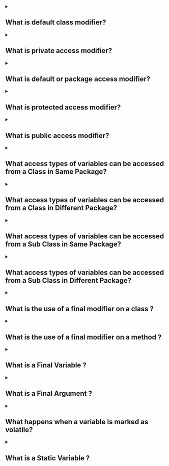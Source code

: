 <details><summary>
	
## What is default class modifier?
</summary>
In Java, the default class modifier, also known as package-private or default access, is a level of access control that is applied when no explicit access modifier is specified for a class, method, or field. It is denoted by the absence of the public, private, or protected keywords.

When a class member (class, method, or field) is declared with the default modifier, it is accessible only within the same package (i.e., the classes that belong to the same package). It is not accessible outside of the package, including subclasses in other packages.

Example

	package com.rithus.classmodifiers.defaultaccess.a;

	/* No public before class. So this class has default access*/
	class DefaultAccessClass {
	//Default access is also called package access
	}

	Another Class in Same Package: Has access to default class
	package com.rithus.classmodifiers.defaultaccess.a;

	public class AnotherClassInSamePackage {
			//DefaultAccessClass and AnotherClassInSamePackage
			//are in same package.
			//So, DefaultAccessClass is visible.
			//An instance of the class can be created.
			DefaultAccessClass defaultAccess;
	}

	Class in Different Package: NO access to default class
	package com.rithus.classmodifiers.defaultaccess.b;

	public class ClassInDifferentPackage {
			//Class DefaultAccessClass and Class ClassInDifferentPackage
			//are in different packages (*.a and *.b)
			//So, DefaultAccessClass is not visible to ClassInDifferentPackage
			//Below line of code will cause compilation error if uncommented
			//DefaultAccessClass defaultAccess; //COMPILE ERROR!!
	}

</details>
<details><summary>
	
## What is private access modifier?
</summary>
In Java, the private access modifier is one of the four access modifiers used to control the visibility and accessibility of class members, including variables, methods, and nested classes, within a class.

When a class member is declared as private, it is accessible only within the same class where it is defined. It is not visible or accessible from any other class, including subclasses and other classes in the same package.

	public class MyClass {
	    private int privateField;

	    private void privateMethod() {
		System.out.println("This is a private method.");
	    }

	    public void publicMethod() {
		privateField = 10;   // Accessible within the same class
		privateMethod();     // Accessible within the same class
	    }
	}

</details>
<details><summary>
	
## What is default or package access modifier?
</summary>
In Java, the default or package access modifier is a level of access control that is applied when no explicit access modifier is specified for a class, method, or field. It is denoted by the absence of the public, private, or protected keywords.

When a class member (class, method, or field) is declared with the default modifier, it is accessible within the same package (i.e., the classes that belong to the same package). It is not accessible outside of the package, including subclasses in other packages.

	package com.example;

	class MyClass {
	    void myMethod() {
		System.out.println("This method has default access.");
	    }
	}

	public class Main {
	    public static void main(String[] args) {
		MyClass myObject = new MyClass();
		myObject.myMethod();  // Accessible within the same package
	    }
	}

</details>
<details><summary>
	
## What is protected access modifier?
</summary>
In Java, the protected access modifier is one of the four access modifiers used to control the visibility and accessibility of class members, including variables, methods, and nested classes.

When a class member is declared as protected, it is accessible within the same package and can also be accessed by subclasses (whether they are in the same package or not) and non-subclasses outside the package.

	package com.example;

	public class Superclass {
	    protected int protectedField;

	    protected void protectedMethod() {
		System.out.println("This is a protected method.");
	    }
	}

	public class Subclass extends Superclass {
	    public void accessProtectedMember() {
		protectedField = 10;      // Accessible in subclass
		protectedMethod();        // Accessible in subclass
	    }
	}

	public class Main {
	    public static void main(String[] args) {
		Subclass subclassObject = new Subclass();
		subclassObject.accessProtectedMember();  // Accessible in subclass
	    }
	}

</details>
<details><summary>
	
## What is public access modifier?
</summary>
In Java, the public access modifier is one of the four access modifiers used to control the visibility and accessibility of class members, including variables, methods, and nested classes.

When a class member is declared as public, it is accessible from any other class, regardless of the package or subclass relationship. It provides the highest level of visibility and allows unrestricted access to the member.

The public access modifier is used when you want a class member to be accessible and visible from any part of the program. It is typically used for creating public APIs, exposing functionality to other classes, and facilitating easy integration with other modules or libraries.

	package com.example;

	public class MyClass {
	    public int publicField;

	    public void publicMethod() {
		System.out.println("This is a public method.");
	    }
	}

	public class Main {
	    public static void main(String[] args) {
		MyClass myObject = new MyClass();
		myObject.publicField = 10;      // Accessible from any class
		myObject.publicMethod();        // Accessible from any class
	    }
	}

</details>
<details><summary>
	
## What access types of variables can be accessed from a Class in Same Package?
</summary>
In Java, when a class is in the same package as another class, it has access to the following types of variables in the other class:

1. Public variables: Public variables can be accessed directly from any class, regardless of the package. Thus, a class in the same package can access public variables in another class.

2. Default (package-private) variables: Default variables are accessible within the same package but not outside of it. Therefore, a class in the same package can access the default variables in another class.

3. Protected variables: Protected variables are accessible within the same package as well as by subclasses, even if they are in a different package. However, if the class in the same package is not a subclass, it cannot access protected variables.

Look at the code below to understand what can be accessed and what cannot be.

	package com.rithus.membermodifiers.access;

	public class TestClassInSamePackage {
		public static void main(String[] args) {
				ExampleClass example = new ExampleClass();

				example.publicVariable = 5;
				example.publicMethod();

				//privateVariable is not visible
				//Below Line, uncommented, would give compiler error
				//example.privateVariable=5; //COMPILE ERROR
				//example.privateMethod();

				example.protectedVariable = 5;
				example.protectedMethod();

				example.defaultVariable = 5;
				example.defaultMethod();
		}
	}

</details>
<details><summary>
	
## What access types of variables can be accessed from a Class in Different Package?
</summary>	
In Java, when a class is in a different package than another class, it has access to the following types of variables in the other class:

1. Public variables: Public variables can be accessed directly from any class, regardless of the package. Therefore, a class in a different package can access public variables in another class.	
	
Look at the code below to understand what can be accessed and what cannot be.

	package com.rithus.membermodifiers.access.different;

	import com.rithus.membermodifiers.access.ExampleClass;

	public class TestClassInDifferentPackage {
			public static void main(String[] args) {
					ExampleClass example = new ExampleClass();

					example.publicVariable = 5;
					example.publicMethod();

					//privateVariable,privateMethod are not visible
					//Below Lines, uncommented, would give compiler error
					//example.privateVariable=5; //COMPILE ERROR
					//example.privateMethod();//COMPILE ERROR

					//protectedVariable,protectedMethod are not visible
					//Below Lines, uncommented, would give compiler error
					//example.protectedVariable = 5; //COMPILE ERROR
					//example.protectedMethod();//COMPILE ERROR

					//defaultVariable,defaultMethod are not visible
					//Below Lines, uncommented, would give compiler error
					//example.defaultVariable = 5;//COMPILE ERROR
					//example.defaultMethod();//COMPILE ERROR
			}
	}	
	
</details>
<details><summary>
	
## What access types of variables can be accessed from a Sub Class in Same Package?
</summary>	
In Java, when a subclass is in the same package as its superclass, it has access to the following types of variables in the superclass:

1. Public variables: Public variables can be accessed directly from any class, including subclasses. Therefore, a subclass in the same package can access public variables in its superclass.

2. Protected variables: Protected variables are accessible within the same package as well as by subclasses, even if they are in a different package. Therefore, a subclass in the same package can access protected variables in its superclass.

3. Default (package-private) variables: Default variables are accessible within the same package but not outside of it. Therefore, a subclass in the same package can access the default variables in its superclass.
	
Look at the code below to understand what can be accessed and what cannot be.

	package com.rithus.membermodifiers.access;

	public class SubClassInSamePackage extends ExampleClass {

		void subClassMethod(){
				publicVariable = 5;
				publicMethod();

				//privateVariable is not visible to SubClass
				//Below Line, uncommented, would give compiler error
				//privateVariable=5; //COMPILE ERROR
				//privateMethod();

				protectedVariable = 5;
				protectedMethod();

				defaultVariable = 5;
				defaultMethod();
		}
	}	

</details>
<details><summary>
	
## What access types of variables can be accessed from a Sub Class in Different Package?
</summary>
In Java, when a subclass is in a different package than its superclass, it has access to the following types of variables in the superclass:

1. Public variables: Public variables can be accessed directly from any class, including subclasses. Therefore, a subclass in a different package can access public variables in its superclass.

2. Protected variables: Protected variables are accessible within the same package as well as by subclasses, even if they are in a different package. Therefore, a subclass in a different package can access protected variables in its superclass if it is a subclass of the superclass.	
	
Look at the code below to understand what can be accessed and what cannot be.

	package com.rithus.membermodifiers.access.different;

	import com.rithus.membermodifiers.access.ExampleClass;

	public class SubClassInDifferentPackage extends ExampleClass {

		void subClassMethod(){
			publicVariable = 5;
			publicMethod();

			//privateVariable is not visible to SubClass
			//Below Line, uncommented, would give compiler error
			//privateVariable=5; //COMPILE ERROR
			//privateMethod();

			protectedVariable = 5;
			protectedMethod();

			//privateVariable is not visible to SubClass
			//Below Line, uncommented, would give compiler error
			//defaultVariable = 5; //COMPILE ERROR
			//defaultMethod();
		}
	}	

</details>
<details><summary>
	
## What is the use of a final modifier on a class ?
</summary>
In Java, the final modifier can be used to restrict the behavior of a class. When a class is declared as final, it means that it cannot be subclassed or extended by other classes. Here are the main uses of the final modifier on a class:

1. Preventing inheritance: When a class is declared as final, it cannot be subclassed or extended by other classes. This ensures that the class's implementation and behavior cannot be modified or overridden, providing a level of control and stability.

2. Performance optimizations: Declaring a class as final allows the compiler and runtime environment to perform certain optimizations. Since a final class cannot be subclassed, method calls can be resolved at compile-time instead of runtime, leading to potential performance improvements.
	
		Final Class examples : String, Integer, Double and other wrapper classes

		final public class FinalClass {
		}

		Below class will not compile if uncommented. FinalClass cannot be extended.

		/*
		class ExtendingFinalClass extends FinalClass{ //COMPILER ERROR

		}
		*/	

</details>
<details><summary>
	
## What is the use of a final modifier on a method ?
</summary>
In Java, the final modifier can be applied to a method to indicate that the method cannot be overridden by subclasses. Here are the main uses of the final modifier on a method:

1. Preventing method overriding: When a method is declared as final, it cannot be overridden by subclasses. This ensures that the behavior of the method remains unchanged and consistent throughout the class hierarchy.

2. Efficiency and performance: Marking a method as final allows the compiler to perform certain optimizations. Since the method cannot be overridden, the compiler can make direct invocations of the method without the need for dynamic dispatch, which can result in improved performance.
	
		public class FinalMemberModifiersExample {
			final void finalMethod(){
			}
		}

		Any SubClass extending above class cannot override the finalMethod().

		class SubClass extends FinalMemberModifiersExample {
			//final method cannot be over-riddent
			//Below method, uncommented, causes compilation Error
			/*
			final void finalMethod(){

			}
			*/
		}	

</details>
<details><summary>
	
## What is a Final Variable ?
</summary>
In Java, a final variable is a variable that cannot be reassigned once it has been assigned a value. Once a final variable is assigned a value, its value remains constant throughout the program's execution.  It provides immutability, represents constants, and can contribute to thread safety in concurrent programs.

	public class MyClass {
	    private final int myFinalVariable = 10;

	    public void myMethod() {
		// Cannot reassign value to myFinalVariable
		// myFinalVariable = 20;  // This would cause a compilation error
	    }
	}

</details>
<details><summary>
	
## What is a Final Argument ?
</summary>
In Java, a final argument refers to a method parameter that is declared with the final modifier. When a method parameter is marked as final, it means that its value cannot be changed within the method body. Ensure its immutability and read-only access within the method. It communicates the intent that the parameter should not be modified and provides an extra level of safety in method implementation.

	public void myMethod(final int value) {
	    // Cannot modify the value of the 'value' parameter
	    // value = 10;  // This would cause a compilation error

	    // Read-only access to the 'value' parameter
	    int result = value * 2;
	    System.out.println(result);
	}

</details>
<details><summary>
	
## What happens when a variable is marked as volatile?
</summary>
In Java, when a variable is marked as volatile, it means that the variable's value may be modified by multiple threads, and any changes to the variable should be immediately visible to other threads. The volatile keyword ensures that the variable is always read from and written to the main memory, rather than using a thread's cache.

When a variable is declared as volatile, the following behaviors are guaranteed:

**1. Visibility:** Changes made to a volatile variable by one thread are immediately visible to all other threads. This ensures that the most up-to-date value of the variable is always seen by all threads.

**3. Ordering:** The volatile keyword also provides a guarantee about the ordering of actions performed on the variable. It ensures that the read and write operations on the volatile variable are not reordered with other memory operations.

It's important to note that the volatile keyword only provides guarantees for individual variable accesses. It does not guarantee the atomicity of compound actions, such as incrementing a volatile variable. For atomic operations, you would need to use other mechanisms, such as locks or atomic classes like AtomicInteger, AtomicLong, etc.

The main use case for the volatile keyword is in scenarios where variables are shared among multiple threads, and you want to ensure that the changes made by one thread are immediately visible to others without the need for explicit synchronization mechanisms like locks.
</details>
<details><summary>
	
## What is a Static Variable ?
</summary>
In Java, a static variable, also known as a class variable, is a variable that belongs to the class itself rather than to any particular instance of the class. This means that all instances of the class share the same copy of the static variable. Here are some key points about static variables:

1. Shared by all instances: Static variables are shared by all instances of a class. Any modification to the static variable is reflected across all instances of the class.

2. Memory allocation: Static variables are allocated memory once, when the class is loaded into memory. They exist throughout the entire execution of the program, regardless of the number of instances created.

3. Accessed using the class name: Since static variables belong to the class itself, they are accessed using the class name followed by the variable name, rather than through an instance of the class.

4. Initialization: Static variables can be initialized at the time of declaration or within a static block, which is a block of code that runs when the class is loaded.

5. Usage: Static variables are commonly used to store values that are shared among all instances of a class, such as constants, configuration settings, or counters.

Static Variable/Method – Example
count variable in Cricketer class is static. The method to get the count value 
getCount() is also a static method.

	public class Cricketer {
		private static int count;

		public Cricketer() {
				count++;
		}

		static int getCount() {
				return count;
		}

		public static void main(String[] args) {
				Cricketer cricketer1 = new Cricketer();
				Cricketer cricketer2 = new Cricketer();
				Cricketer cricketer3 = new Cricketer();
				Cricketer cricketer4 = new Cricketer();
				System.out.println(Cricketer.getCount());//4
		}
	}

4 instances of the Cricketer class are created. Variable count is incremented 
with every instance createdin the constructor.
</details>